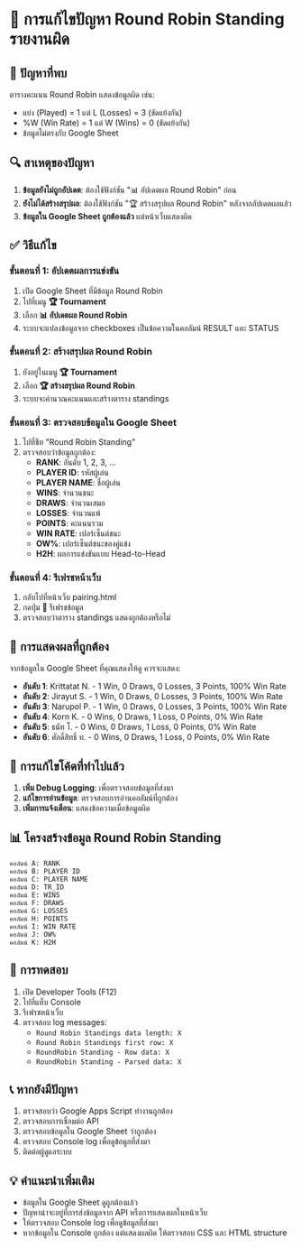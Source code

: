 # 🔧 การแก้ไขปัญหา Round Robin Standing รายงานผิด

## 🚨 ปัญหาที่พบ
ตารางคะแนน Round Robin แสดงข้อมูลผิด เช่น:
- แย่ง (Played) = 1 แต่ L (Losses) = 3 (ขัดแย้งกัน)
- %W (Win Rate) = 1 แต่ W (Wins) = 0 (ขัดแย้งกัน)
- ข้อมูลไม่ตรงกับ Google Sheet

## 🔍 สาเหตุของปัญหา
1. **ข้อมูลยังไม่ถูกอัปเดต**: ต้องใช้ฟังก์ชัน "📊 อัปเดตผล Round Robin" ก่อน
2. **ยังไม่ได้สร้างสรุปผล**: ต้องใช้ฟังก์ชัน "🏆 สร้างสรุปผล Round Robin" หลังจากอัปเดตผลแล้ว
3. **ข้อมูลใน Google Sheet ถูกต้องแล้ว** แต่หน้าเว็บแสดงผิด

## ✅ วิธีแก้ไข

### ขั้นตอนที่ 1: อัปเดตผลการแข่งขัน
1. เปิด Google Sheet ที่มีข้อมูล Round Robin
2. ไปที่เมนู **🏆 Tournament**
3. เลือก **📊 อัปเดตผล Round Robin**
4. ระบบจะแปลงข้อมูลจาก checkboxes เป็นข้อความในคอลัมน์ RESULT และ STATUS

### ขั้นตอนที่ 2: สร้างสรุปผล Round Robin
1. ยังอยู่ในเมนู **🏆 Tournament**
2. เลือก **🏆 สร้างสรุปผล Round Robin**
3. ระบบจะคำนวณคะแนนและสร้างตาราง standings

### ขั้นตอนที่ 3: ตรวจสอบข้อมูลใน Google Sheet
1. ไปที่ชีท "Round Robin Standing"
2. ตรวจสอบว่าข้อมูลถูกต้อง:
   - **RANK**: อันดับ 1, 2, 3, ...
   - **PLAYER ID**: รหัสผู้เล่น
   - **PLAYER NAME**: ชื่อผู้เล่น
   - **WINS**: จำนวนชนะ
   - **DRAWS**: จำนวนเสมอ
   - **LOSSES**: จำนวนแพ้
   - **POINTS**: คะแนนรวม
   - **WIN RATE**: เปอร์เซ็นต์ชนะ
   - **OW%**: เปอร์เซ็นต์ชนะของคู่แข่ง
   - **H2H**: ผลการแข่งขันแบบ Head-to-Head

### ขั้นตอนที่ 4: รีเฟรชหน้าเว็บ
1. กลับไปที่หน้าเว็บ pairing.html
2. กดปุ่ม 🔄 รีเฟรชข้อมูล
3. ตรวจสอบว่าตาราง standings แสดงถูกต้องหรือไม่

## 🎯 การแสดงผลที่ถูกต้อง
จากข้อมูลใน Google Sheet ที่คุณแสดงให้ดู ควรจะแสดง:
- **อันดับ 1**: Krittatat N. - 1 Win, 0 Draws, 0 Losses, 3 Points, 100% Win Rate
- **อันดับ 2**: Jirayut S. - 1 Win, 0 Draws, 0 Losses, 3 Points, 100% Win Rate
- **อันดับ 3**: Narupol P. - 1 Win, 0 Draws, 0 Losses, 3 Points, 100% Win Rate
- **อันดับ 4**: Korn K. - 0 Wins, 0 Draws, 1 Loss, 0 Points, 0% Win Rate
- **อันดับ 5**: ธนัท โ. - 0 Wins, 0 Draws, 1 Loss, 0 Points, 0% Win Rate
- **อันดับ 6**: ศักดิ์สิทธิ์ ท. - 0 Wins, 0 Draws, 1 Loss, 0 Points, 0% Win Rate

## 🔧 การแก้ไขโค้ดที่ทำไปแล้ว
1. **เพิ่ม Debug Logging**: เพื่อตรวจสอบข้อมูลที่ส่งมา
2. **แก้ไขการอ่านข้อมูล**: ตรวจสอบการอ่านคอลัมน์ที่ถูกต้อง
3. **เพิ่มการแจ้งเตือน**: แสดงข้อความเมื่อข้อมูลผิด

## 📊 โครงสร้างข้อมูล Round Robin Standing
```
คอลัมน์ A: RANK
คอลัมน์ B: PLAYER ID
คอลัมน์ C: PLAYER NAME
คอลัมน์ D: TR_ID
คอลัมน์ E: WINS
คอลัมน์ F: DRAWS
คอลัมน์ G: LOSSES
คอลัมน์ H: POINTS
คอลัมน์ I: WIN RATE
คอลัมน์ J: OW%
คอลัมน์ K: H2H
```

## 🚀 การทดสอบ
1. เปิด Developer Tools (F12)
2. ไปที่แท็บ Console
3. รีเฟรชหน้าเว็บ
4. ตรวจสอบ log messages:
   - `Round Robin Standings data length: X`
   - `Round Robin Standings first row: X`
   - `RoundRobin Standing - Row data: X`
   - `RoundRobin Standing - Parsed data: X`

## 📞 หากยังมีปัญหา
1. ตรวจสอบว่า Google Apps Script ทำงานถูกต้อง
2. ตรวจสอบการเชื่อมต่อ API
3. ตรวจสอบข้อมูลใน Google Sheet ว่าถูกต้อง
4. ตรวจสอบ Console log เพื่อดูข้อมูลที่ส่งมา
5. ติดต่อผู้ดูแลระบบ

## 💡 คำแนะนำเพิ่มเติม
- ข้อมูลใน Google Sheet ดูถูกต้องแล้ว
- ปัญหาน่าจะอยู่ที่การส่งข้อมูลจาก API หรือการแสดงผลในหน้าเว็บ
- ให้ตรวจสอบ Console log เพื่อดูข้อมูลที่ส่งมา
- หากข้อมูลใน Console ถูกต้อง แต่แสดงผลผิด ให้ตรวจสอบ CSS และ HTML structure
